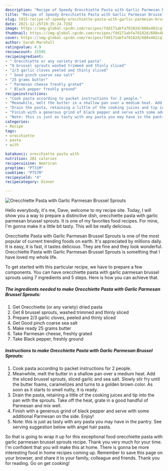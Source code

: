 ```yaml
---
description: "Recipe of Speedy Orecchiette Pasta with Garlic Parmesan Brussel Sprouts"
title: "Recipe of Speedy Orecchiette Pasta with Garlic Parmesan Brussel Sprouts"
slug: 1915-recipe-of-speedy-orecchiette-pasta-with-garlic-parmesan-brussel-sprouts
date: 2021-12-25T19:35:24.719Z
image: https://img-global.cpcdn.com/recipes/fdd171abfa70182d/680x482cq70/orecchiette-pasta-with-garlic-parmesan-brussel-sprouts-recipe-main-photo.jpg
thumbnail: https://img-global.cpcdn.com/recipes/fdd171abfa70182d/680x482cq70/orecchiette-pasta-with-garlic-parmesan-brussel-sprouts-recipe-main-photo.jpg
cover: https://img-global.cpcdn.com/recipes/fdd171abfa70182d/680x482cq70/orecchiette-pasta-with-garlic-parmesan-brussel-sprouts-recipe-main-photo.jpg
author: Sarah Marshall
ratingvalue: 4.9
reviewcount: 25595
recipeingredient:
- " Orecchiette or any variety dried pasta"
- "8 brussel sprouts washed trimmed and thinly sliced"
- "2/3 garlic cloves peeled and thinly sliced"
- " Good pinch coarse sea salt"
- "25 grams butter"
- " Parmesan cheese freshly grated"
- " Black pepper freshly ground"
recipeinstructions:
- "Cook pasta according to packet instructions for 2 people."
- "Meanwhile, melt the butter in a shallow pan over a medium heat. Add the sliced brussel sprouts, sliced garlic and sea salt. Slowly stir fry until the butter foams, caramelizes and turns to a golden brown color. As soon as it starts to smell nutty, it is ready."
- "Drain the pasta, retaining a little of the cooking juices and tip into the pan with the sprouts. Take off the heat, grate in a good handful of Parmesan and mix well."
- "Finish with a generous grind of black pepper and serve with some additional Parmesan on the side. Enjoy!"
- "Note: this is just as tasty with any pasta you may have in the pantry. See serving suggestion below with angel hair pasta."
categories:
- Recipe
tags:
- orecchiette
- pasta
- with

katakunci: orecchiette pasta with 
nutrition: 281 calories
recipecuisine: American
preptime: "PT31M"
cooktime: "PT57M"
recipeyield: "4"
recipecategory: Dinner

---
```



![Orecchiette Pasta with Garlic Parmesan Brussel Sprouts](https://img-global.cpcdn.com/recipes/fdd171abfa70182d/680x482cq70/orecchiette-pasta-with-garlic-parmesan-brussel-sprouts-recipe-main-photo.jpg)

Hello everybody, it's me, Dave, welcome to my recipe site. Today, I will show you a way to prepare a distinctive dish, orecchiette pasta with garlic parmesan brussel sprouts. It is one of my favorites food recipes. For mine, I'm gonna make it a little bit tasty. This will be really delicious.



Orecchiette Pasta with Garlic Parmesan Brussel Sprouts is one of the most popular of current trending foods on earth. It's appreciated by millions daily. It is easy, it is fast, it tastes delicious. They are fine and they look wonderful. Orecchiette Pasta with Garlic Parmesan Brussel Sprouts is something that I have loved my whole life.


To get started with this particular recipe, we have to prepare a few components. You can have orecchiette pasta with garlic parmesan brussel sprouts using 7 ingredients and 5 steps. Here is how you can achieve that.

<!--inarticleads1-->

##### The ingredients needed to make Orecchiette Pasta with Garlic Parmesan Brussel Sprouts:

1. Get  Orecchiette (or any variety) dried pasta
1. Get 8 brussel sprouts, washed trimmed and thinly sliced
1. Prepare 2/3 garlic cloves, peeled and thinly sliced
1. Get  Good pinch coarse sea salt
1. Make ready 25 grams butter
1. Take  Parmesan cheese, freshly grated
1. Take  Black pepper, freshly ground




<!--inarticleads2-->

##### Instructions to make Orecchiette Pasta with Garlic Parmesan Brussel Sprouts:

1. Cook pasta according to packet instructions for 2 people.
1. Meanwhile, melt the butter in a shallow pan over a medium heat. Add the sliced brussel sprouts, sliced garlic and sea salt. Slowly stir fry until the butter foams, caramelizes and turns to a golden brown color. As soon as it starts to smell nutty, it is ready.
1. Drain the pasta, retaining a little of the cooking juices and tip into the pan with the sprouts. Take off the heat, grate in a good handful of Parmesan and mix well.
1. Finish with a generous grind of black pepper and serve with some additional Parmesan on the side. Enjoy!
1. Note: this is just as tasty with any pasta you may have in the pantry. See serving suggestion below with angel hair pasta.




So that is going to wrap it up for this exceptional food orecchiette pasta with garlic parmesan brussel sprouts recipe. Thank you very much for your time. I'm confident that you will make this at home. There is gonna be more interesting food in home recipes coming up. Remember to save this page on your browser, and share it to your family, colleague and friends. Thank you for reading. Go on get cooking!
